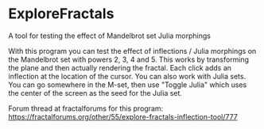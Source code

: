 # ExploreFractals
A tool for testing the effect of Mandelbrot set Julia morphings

With this program you can test the effect of inflections / Julia morphings on the Mandelbrot set with powers 2, 3, 4 and 5. This works by transforming the plane and then actually rendering the fractal. Each click adds an inflection at the location of the cursor. You can also work with Julia sets. You can go somewhere in the M-set, then use "Toggle Julia" which uses the center of the screen as the seed for the Julia set.

Forum thread at fractalforums for this program: https://fractalforums.org/other/55/explore-fractals-inflection-tool/777
